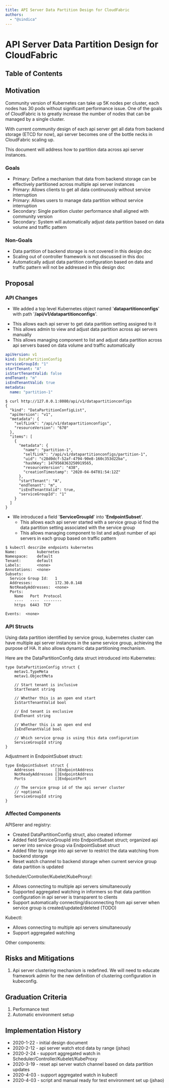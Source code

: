 ```yaml
---
title: API Server Data Partition Design for CloudFabric
authors:
  - "@sindica"
---
```


# API Server Data Partition Design for CloudFabric

## Table of Contents

## Motivation

Community version of Kubernetes can take up 5K nodes per cluster, each 
nodes has 30 pods without significant performance issue. One of the goals 
of CloudFabric is to greatly increase the number of nodes that can be 
managed by a single cluster.

With current community design of each api server get all data from 
backend storage (ETCD for now), api server becomes one of the bottle 
necks in CloudFabric scaling up.

This document will address how to partition data across api server instances.

### Goals

* Primary: Define a mechanism that data from backend storage can be effectively
partitioned across multiple api server instances
* Primary: Allows clients to get all data continuously without service interruption
* Primary: Allows users to manage data partition without service interruption
* Secondary: Single parition cluster performance shall aligned with community version
* Secondary: System will automatically adjust data partition based on data volume and 
traffic pattern

### Non-Goals

* Data partition of backend storage is not covered in this design doc
* Scaling out of controller framework is not discussed in this doc
* Automatically adjust data partition configuration based on data and traffic pattern
will not be addressed in this design doc 

## Proposal

### API Changes

* We added a top level Kubernetes object named '**datapartitionconfigs**' with path
'**/api/v1/datapartitionconfigs**'.
 - This allows each api server to get data partition setting assigned to it
 - This allows admin to view and adjust data partition across api servers manually
 - This allows managing component to list and adjust data partition across api servers
based on data volume and traffic automatically

```yaml
apiVersion: v1
kind: DataPartitionConfig
serviceGroupId: "1"
startTenant: "A"
isStartTenantValid: false 
endTenant: "m"
isEndTenantValid: true
metadata:
  name: "partition-1"
``` 

```text
$ curl http://127.0.0.1:8080/api/v1/datapartitionconfigs
{
  "kind": "DataPartitionConfigList",
  "apiVersion": "v1",
  "metadata": {
    "selfLink": "/api/v1/datapartitionconfigs",
    "resourceVersion": "670"
  },
  "items": [
    {
      "metadata": {
        "name": "partition-1",
        "selfLink": "/api/v1/datapartitionconfigs/partition-1",
        "uid": "c28d0dcf-52af-4794-90e8-160c353d22ba",
        "hashKey": 1479568363250919565,
        "resourceVersion": "438",
        "creationTimestamp": "2020-04-04T01:54:12Z"
      },
      "startTenant": "A",
      "endTenant": "m",
      "isEndTenantValid": true,
      "serviceGroupId": "1"
    }
  ]
}
```

* We introduced a field '**ServiceGroupId**' into '**EndpointSubset**'.
  - This allows each api server started with a service group id find the data partition
setting associated with the service group
  - This allows managing component to list and adjust number of api servers in each group
based on traffic pattern

```text
$ kubectl describe endpoints kubernetes
Name:         kubernetes
Namespace:    default
Tenant:       default
Labels:       <none>
Annotations:  <none>
Subsets:
  Service Group Id:   1
  Addresses:          172.30.0.148
  NotReadyAddresses:  <none>
  Ports:
    Name   Port  Protocol
    ----   ----  --------
    https  6443  TCP

Events:  <none>
```

### API Structs

Using data partition identified by service group, kubernetes cluster can have multiple api 
server instances in the same service group, achieving the purpose of HA. It also allows 
dynamic data partitioning mechanism.

Here are the DataPartitionConfig data struct introduced into Kubernetes:
```text
type DataPartitionConfig struct {
	metav1.TypeMeta
	metav1.ObjectMeta

	// Start tenant is inclusive
	StartTenant string

	// Whether this is an open end start
	IsStartTenantValid bool

	// End tenant is exclusive
	EndTenant string

	// Whether this is an open end end
	IsEndTenantValid bool

	// Which service group is using this data configuration
	ServiceGroupId string
}
```

Adjustment in EndpointSubset struct:
```text
type EndpointSubset struct {
	Addresses         []EndpointAddress
	NotReadyAddresses []EndpointAddress
	Ports             []EndpointPort

	// The service group id of the api server cluster
	// +optional
	ServiceGroupId string
}
```

### Affected Components

APISerer and registry:
* Created DataPartitionConfig struct, also created informer
* Added field ServiceGroupId into EndpointSubset struct; organized api server into service 
group via EndpointSubset struct
* Added filter by range into api server to restrict the data watching from backend storage 
* Reset watch channel to backend storage when current service group data partition is updated

Scheduler/Controller/Kubelet/KubeProxy/:
* Allows connecting to multiple api servers simultaneously
* Supported aggregated watching in informers so that data partition configuration in api server
is transparent to clients
* Support automatically connecting/disconnecting from api server when service group is created/updated/deleted (TODO) 

Kubectl:
* Allows connecting to multiple api servers simultaneously
* Support aggregated watching

Other components:

## Risks and Mitigations

1. Api server clustering mechanism is redefined. We will need to educate framework admin for
the new definition of clustering configuration in kubeconfig.

## Graduation Criteria

1. Performance test
1. Automatic environment setup

## Implementation History

- 2020-1-22 - initial design document
- 2020-2-12 - api server watch etcd data by range (jshao) 
- 2020-2-24 - support aggregated watch in Scheduler/Controller/Kubelet/KubeProxy
- 2020-3-19 - reset api server watch channel based on data partition updates
- 2020-4-03 - support aggregated watch in kubectl
- 2020-4-03 - script and manual ready for test environment set up (jshao)


